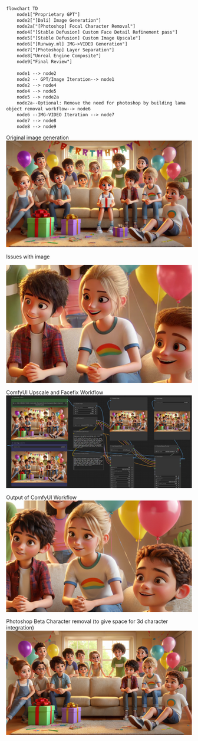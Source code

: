 

```mermaid
flowchart TD
    node1["Proprietary GPT"]
    node2["[Dali] Image Generation"]
    node2a["[Photoshop] Focal Character Removal"]
    node4["[Stable Defusion] Custom Face Detail Refinement pass"]
    node5["[Stable Defusion] Custom Image Upscale"]
    node6["[Runway.ml] IMG->VIDEO Generation"]
    node7["[Photoshop] Layer Separation"]
    node8["Unreal Engine Composite"]
    node9["Final Review"]

    node1 --> node2
    node2 -- GPT/Image Iteration--> node1
    node2 --> node4
    node4 --> node5
    node5 --> node2a
    node2a--Optional: Remove the need for photoshop by building lama object removal workflow--> node6
    node6 --IMG-VIDEO Iteration --> node7
    node7 --> node8
    node8 --> node9

```
Original image generation 
![Initial Image Generated](image.png)

Issues with image

![Issues with image](image-1.png)

ComfyUI Upscale and Facefix Workflow
![comfyUI workflow](image-2.png)

Output of ComfyUI Workflow 
![comfyUI OUTPUT](image-3.png)

Photoshop Beta Character removal (to give space for 3d character integration)
![alt text](image-5.png)
